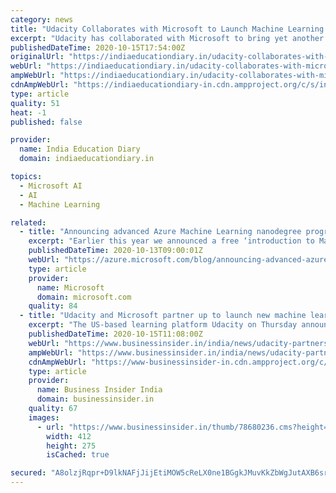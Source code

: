 ```yaml
---
category: news
title: "Udacity Collaborates with Microsoft to Launch Machine Learning Engineer for Microsoft Azure Nanodegree Program"
excerpt: "Udacity has collaborated with Microsoft to bring yet another exciting program for learners. The latest addition to Udacity’s School of Artificial Intelligence is the Machine Learning"
publishedDateTime: 2020-10-15T17:54:00Z
originalUrl: "https://indiaeducationdiary.in/udacity-collaborates-with-microsoft-to-launch-machine-learning-engineer-for-microsoft-azure-nanodegree-program/"
webUrl: "https://indiaeducationdiary.in/udacity-collaborates-with-microsoft-to-launch-machine-learning-engineer-for-microsoft-azure-nanodegree-program/"
ampWebUrl: "https://indiaeducationdiary.in/udacity-collaborates-with-microsoft-to-launch-machine-learning-engineer-for-microsoft-azure-nanodegree-program/?amp"
cdnAmpWebUrl: "https://indiaeducationdiary-in.cdn.ampproject.org/c/s/indiaeducationdiary.in/udacity-collaborates-with-microsoft-to-launch-machine-learning-engineer-for-microsoft-azure-nanodegree-program/?amp"
type: article
quality: 51
heat: -1
published: false

provider:
  name: India Education Diary
  domain: indiaeducationdiary.in

topics:
  - Microsoft AI
  - AI
  - Machine Learning

related:
  - title: "Announcing advanced Azure Machine Learning nanodegree program with Udacity"
    excerpt: "Earlier this year we announced a free ‘introduction to Machine Learning’ course with Udacity, empowering 10,000 scholars from all over the world to learn the basics of machine learning. Today, we announce the new Machine Learning Engineer for Microsoft Azure Nanodegree Program on Udacity—students can"
    publishedDateTime: 2020-10-13T09:00:01Z
    webUrl: "https://azure.microsoft.com/blog/announcing-advanced-azure-machine-learning-nanodegree-program-with-udacity/"
    type: article
    provider:
      name: Microsoft
      domain: microsoft.com
    quality: 84
  - title: "Udacity and Microsoft partner up to launch new machine learning program to skill students"
    excerpt: "The US-based learning platform Udacity on Thursday announced a partnership with Microsoft to launch Microsoft Azure 'Nanodegree' programme, which will strengthen the machine learn"
    publishedDateTime: 2020-10-15T11:08:00Z
    webUrl: "https://www.businessinsider.in/india/news/udacity-partners-with-microsoft-to-launch-nanodegree-programme-to-skill-students/articleshow/78680180.cms"
    ampWebUrl: "https://www.businessinsider.in/india/news/udacity-partners-with-microsoft-to-launch-nanodegree-programme-to-skill-students/amp_articleshow/78680180.cms"
    cdnAmpWebUrl: "https://www-businessinsider-in.cdn.ampproject.org/c/s/www.businessinsider.in/india/news/udacity-partners-with-microsoft-to-launch-nanodegree-programme-to-skill-students/amp_articleshow/78680180.cms"
    type: article
    provider:
      name: Business Insider India
      domain: businessinsider.in
    quality: 67
    images:
      - url: "https://www.businessinsider.in/thumb/78680236.cms?height=275&width=412"
        width: 412
        height: 275
        isCached: true

secured: "A8olzjRqpr+D9lkNAFjJijEtiMOW5cReLX0ne1BGgkJMuvKkZbWgJutAXB6srglUvINsg+Zu0Hv2NEqDC2ZoF9IKb7qWAbUaGzCY0zI8R25NKnEtL6lK/t1DVtcsRQ7ItIZ7geTGXU++w57TUE9rIwfj9C+Fl/jl5rT4ab7qM1kLNUZj9C+EhtbNnmPQ0SetVY9LmfdH2jRwrhvlql1HrIfi5nw6bo6L/76Gh005baFNfpry1nYOT7LZueAhmcczw5EuQZfKlE24M153JhDBJKMn2mJCBi7Nyjw3pUMEY29dWaHb5aNImla719xRb0SpHg4dx69J+kBd0VFWc2KfRbzhDVjgGgwsjkJvaEsMJ+8=;tDmwQtGo/5e9MdI4tAF2iw=="
---
```


